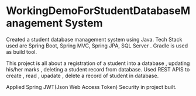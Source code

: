 # WorkingDemoForStudentDatabaseManagement System
Created a student database management system using Java. 
Tech Stack used are Spring Boot, Spring MVC, Spring JPA, SQL Server . Gradle is used as build tool.

This project is all about a registration of a student into a database , updating his/her marks , deleting a student record from database. 
Used REST APIS to create , read , upadate , delete a record of student in database.

Applied Spring JWT(Json Web Access Token) Security in project built.

